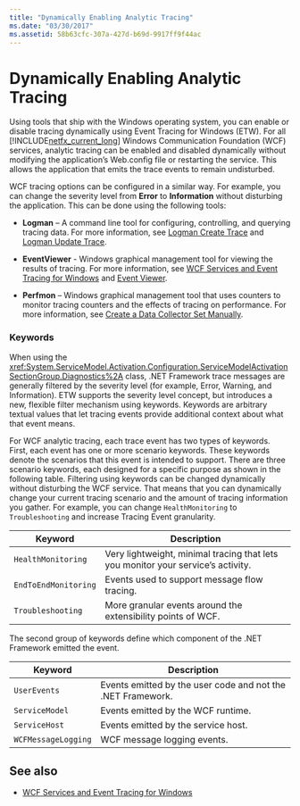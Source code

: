 ```yaml
---
title: "Dynamically Enabling Analytic Tracing"
ms.date: "03/30/2017"
ms.assetid: 58b63cfc-307a-427d-b69d-9917ff9f44ac
---
```

# Dynamically Enabling Analytic Tracing
Using tools that ship with the Windows operating system, you can enable or disable tracing dynamically using Event Tracing for Windows (ETW). For all [!INCLUDE[netfx_current_long](../../../../../includes/netfx-current-long-md.md)] Windows Communication Foundation (WCF) services, analytic tracing can be enabled and disabled dynamically without modifying the application’s Web.config file or restarting the service. This allows the application that emits the trace events to remain undisturbed.  
  
 WCF tracing options can be configured in a similar way. For example, you can change the severity level from **Error** to **Information** without disturbing the application. This can be done using the following tools:  
  
- **Logman** – A command line tool for configuring, controlling, and querying tracing data. For more information, see [Logman Create Trace](https://go.microsoft.com/fwlink/?LinkId=165426) and [Logman Update Trace](https://go.microsoft.com/fwlink/?LinkId=165427).  
  
- **EventViewer** - Windows graphical management tool for viewing the results of tracing. For more information, see [WCF Services and Event Tracing for Windows](../../samples/wcf-services-and-event-tracing-for-windows.md) and [Event Viewer](https://go.microsoft.com/fwlink/?LinkId=165428).  
  
- **Perfmon** – Windows graphical management tool that uses counters to monitor tracing counters and the effects of tracing on performance. For more information, see [Create a Data Collector Set Manually](https://go.microsoft.com/fwlink/?LinkId=165429).  
  
### Keywords  
 When using the <xref:System.ServiceModel.Activation.Configuration.ServiceModelActivationSectionGroup.Diagnostics%2A> class, .NET Framework trace messages are generally filtered by the severity level (for example, Error, Warning, and Information). ETW supports the severity level concept, but introduces a new, flexible filter mechanism using keywords. Keywords are arbitrary textual values that let tracing events provide additional context about what that event means.  
  
 For WCF analytic tracing, each trace event has two types of keywords. First, each event has one or more scenario keywords. These keywords denote the scenarios that this event is intended to support. There are three scenario keywords, each designed for a specific purpose as shown in the following table. Filtering using keywords can be changed dynamically without disturbing the WCF service. That means that you can dynamically change your current tracing scenario and the amount of tracing information you gather. For example, you can change `HealthMonitoring` to `Troubleshooting` and increase Tracing Event granularity.  
  
|Keyword|Description|  
|-------------|-----------------|  
|`HealthMonitoring`|Very lightweight, minimal tracing that lets you monitor your service’s activity.|  
|`EndToEndMonitoring`|Events used to support message flow tracing.|  
|`Troubleshooting`|More granular events around the extensibility points of WCF.|  
  
 The second group of keywords define which component of the .NET Framework emitted the event.  
  
|Keyword|Description|  
|-------------|-----------------|  
|`UserEvents`|Events emitted by the user code and not the .NET Framework.|  
|`ServiceModel`|Events emitted by the WCF runtime.|  
|`ServiceHost`|Events emitted by the service host.|  
|`WCFMessageLogging`|WCF message logging events.|  
  
## See also

- [WCF Services and Event Tracing for Windows](../../samples/wcf-services-and-event-tracing-for-windows.md)
